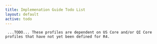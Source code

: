 ```yaml
---
title: Implemenation Guide Todo List
layout: default
active: todo
---
```


     ...TODO... These profiles are dependent on US Core and/or QI Core profiles that have not yet been defined for R4.
